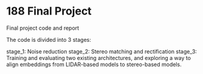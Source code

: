 # 188 Final Project
 Final project code and report

The code is divided into 3 stages:

stage_1: Noise reduction
stage_2: Stereo matching and rectification
stage_3: Training and evaluating two existing architectures, and exploring a way to align embeddings from LIDAR-based models to stereo-based models.
